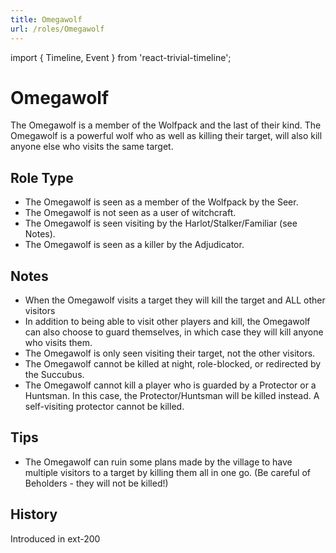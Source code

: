 ```yaml
---
title: Omegawolf
url: /roles/Omegawolf
---
```


import { Timeline, Event } from 'react-trivial-timeline';

# Omegawolf

The Omegawolf is a member of the Wolfpack and the last of their kind. The Omegawolf is a powerful wolf who as well as killing their target, will also kill anyone else who visits the same target.

## Role Type

- The Omegawolf is seen as a member of the Wolfpack by the Seer.
- The Omegawolf is not seen as a user of witchcraft.
- The Omegawolf is seen visiting by the Harlot/Stalker/Familiar (see Notes).
- The Omegawolf is seen as a killer by the Adjudicator.

## Notes

- When the Omegawolf visits a target they will kill the target and ALL other visitors
- In addition to being able to visit other players and kill, the Omegawolf can also choose to guard themselves, in which case they will kill anyone who visits them.
- The Omegawolf is only seen visiting their target, not the other visitors.
- The Omegawolf cannot be killed at night, role-blocked, or redirected by the Succubus.
- The Omegawolf cannot kill a player who is guarded by a Protector or a Huntsman. In this case, the Protector/Huntsman will be killed instead. A self-visiting protector cannot be killed.

## Tips

- The Omegawolf can ruin some plans made by the village to have multiple visitors to a target by killing them all in one go. (Be careful of Beholders - they will not be killed!)

## History

<Timeline lineColor="white">
  <Event interval="2018-01-01">Introduced in ext-200</Event>
</Timeline>
